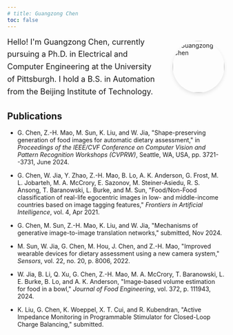```yaml
---
# title: Guangzong Chen
toc: false
---
```


<div style="display: flex; align-items: center; gap: 30px; margin-bottom: 20px;">
  <div style="flex: 1;">
    <p style="margin: 0; font-size: 18px; line-height: 1.6;">Hello! I'm Guangzong Chen, currently pursuing a Ph.D. in Electrical and Computer Engineering at the University of Pittsburgh. I hold a B.S. in Automation from the Beijing Institute of Technology.</p>
  </div>
  <div style="flex: 0 0 120px;">
    <img src="https://avatars.githubusercontent.com/u/18215354?v=4" alt="Guangzong Chen" style="width: 120px; height: 120px; border-radius: 50%; object-fit: cover; box-shadow: 0 4px 8px rgba(0,0,0,0.1);">
  </div>
</div> 

## Publications

- G. Chen, Z.-H. Mao, M. Sun, K. Liu, and W. Jia, "Shape-preserving generation of food images for automatic dietary assessment," in *Proceedings of the IEEE/CVF Conference on Computer Vision and Pattern Recognition Workshops (CVPRW)*, Seattle, WA, USA, pp. 3721--3731, June 2024.

- G. Chen, W. Jia, Y. Zhao, Z.-H. Mao, B. Lo, A. K. Anderson, G. Frost, M. L. Jobarteh, M. A. McCrory, E. Sazonov, M. Steiner-Asiedu, R. S. Ansong, T. Baranowski, L. Burke, and M. Sun, "Food/Non-Food classification of real-life egocentric images in low- and middle-income countries based on image tagging features," *Frontiers in Artificial Intelligence*, vol. 4, Apr 2021.

- G. Chen, M. Sun, Z.-H. Mao, K. Liu, and W. Jia, "Mechanisms of generative image-to-image translation networks," submitted, Nov 2024.

- M. Sun, W. Jia, G. Chen, M. Hou, J. Chen, and Z.-H. Mao, "Improved wearable devices for dietary assessment using a new camera system," *Sensors*, vol. 22, no. 20, p. 8006, 2022.

- W. Jia, B. Li, Q. Xu, G. Chen, Z.-H. Mao, M. A. McCrory, T. Baranowski, L. E. Burke, B. Lo, and A. K. Anderson, "Image-based volume estimation for food in a bowl," *Journal of Food Engineering*, vol. 372, p. 111943, 2024.

- K. Liu, G. Chen, K. Woeppel, X. T. Cui, and R. Kubendran, "Active Impedance Monitoring in Programmable Stimulator for Closed-Loop Charge Balancing," submitted.

<!-- Hello! I'm Guangzong Chen, currently pursuing a Ph.D. in Electrical and Computer Engineering at the University of Pittsburgh. I hold a B.S. in Automation from the Beijing Institute of Technology.

## Research and Experience

As a Research Assistant at the University of Pittsburgh, I have worked on innovative projects such as:

### Neural Network Analysis
Investigated the relationship between GAN and Autoencoder for enhanced explainability in AI.

> Generative Adversarial Networks (GANs) are widely used in image-to-image translation. This paper proposes a streamlined image-to-image translation network with a simpler architecture than existing models. We investigate the relationship between GANs and autoencoders and explain why using only the GAN component for image translation is effective. We show that adversarial GAN models yield comparable results to existing methods without additional complex loss penalties. We also provide experimental results to validate our findings.


---

**Constrained Food Image Generation:** Developed a generative model using GANs for automatic dietary assessment, creating a dataset for the same volume of food.

> Recognizing foods and estimating volumes from images are key for automatic dietary assessment. However, training images labeled with food names and volumes are unavailable. Recent studies suggest artificially generating training images using GANs. However, conveniently generating large amounts of food images with known volumes remains a challenge. This work presents a simple GAN-based neural network architecture for conditional food image generation. The generated images closely resemble the reference input image, demonstrating realism and shape-preserving capabilities.

---

- **Food Image Classification:** Created a system for classifying African food images with 90% accuracy using probabilistic inference, SVM, and neural networks.

---

During my internship at Nimbus Robotics, I contributed to:

-   **Motor Controller Development:** Designed a motor controller using Field-Oriented Control (FOC) for wearable devices.
-   **Version Control System:** Collaborated on a Git-based system improving workflow efficiency by ~20%.

---

## Technical Skills

-   **Programming Languages:** C/C++, Python, MATLAB, Rust
-   **Specialties:** Embedded Systems, Algorithms, RTOS, Circuit Design, Communication Protocols (I2C, SPI, UART, USB, eMMC)
Of course, here is the content from the image converted to Markdown.


## Explore

{{< cards >}}
  {{< card link="codeforces" title="Codeforces" icon="book-open" >}}
  {{< card link="about" title="About" icon="user" >}}
{{< /cards >}}
 -->
